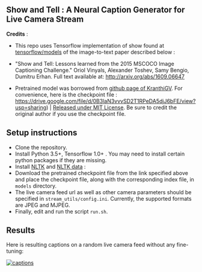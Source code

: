 ## Show and Tell : A Neural Caption Generator for Live Camera Stream

**Credits** :

* This repo uses Tensorflow implementation of show found at [tensorflow/models](https://github.com/tensorflow/models/tree/master/research/im2txt) of the image-to-text paper described below : 

* "Show and Tell: Lessons learned from the 2015 MSCOCO Image Captioning Challenge."
Oriol Vinyals, Alexander Toshev, Samy Bengio, Dumitru Erhan.
Full text available at: http://arxiv.org/abs/1609.06647

* Pretrained model was borrowed from [github page of KranthiGV](https://github.com/KranthiGV/Pretrained-Show-and-Tell-model). For convenience, here is the checkpoint file : https://drive.google.com/file/d/0B3laN3vvvSD2T1RPeDA5djJ6bFE/view?usp=sharing) | [Released under MIT License](https://github.com/KranthiGV/Pretrained-Show-and-Tell-model/blob/master/LICENSE). 
Be sure to credit the original author if you use the checkpoint file.


## Setup instructions

* Clone the repository.
* Install Python 3.5+, Tensorflow 1.0+ . You may need to install certain python packages if they are missing. 
* Install [NLTK](http://www.nltk.org/install.html) and [NLTK data](http://www.nltk.org/data.html) : 
* Download the pretrained checkpoint file from the link specified above and place the checkpoint file, along with the corresponding index file, in `models` directory. 
* The live camera feed url as well as other camera parameters should be specified in `stream_utils/config.ini`.  Currently, the supported formats are JPEG and MJPEG.
* Finally, edit and run the script `run.sh`.  


## Results 

Here is resulting captions on a random live camera feed without any fine-tuning: 

[![captions](http://img.youtube.com/vi/_LEVX2OyycE/0.jpg)](http://www.youtube.com/watch?v=_LEVX2OyycE "captions")
